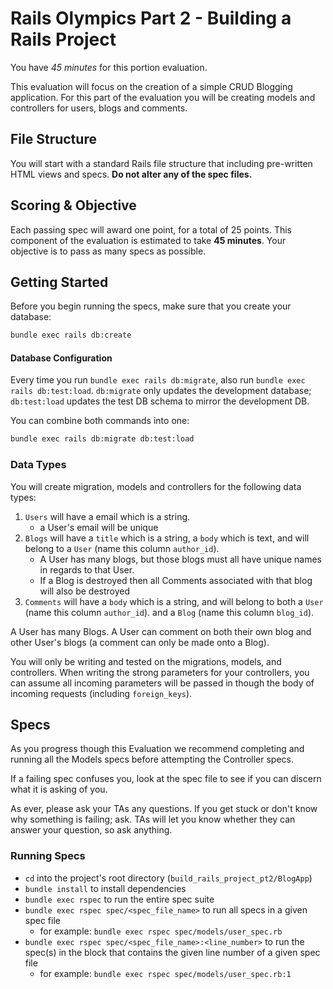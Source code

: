 # Rails Olympics Part 2 - Building a Rails Project

You have _45 minutes_ for this portion evaluation.

This evaluation will focus on the creation of a simple CRUD Blogging
application. For this part of the evaluation you will be creating models and
controllers for users, blogs and comments.

## File Structure

You will start with a standard Rails file structure that including pre-written
HTML views and specs. **Do not alter any of the spec files.**

## Scoring & Objective

Each passing spec will award one point, for a total of 25 points. This component
of the evaluation is estimated to take **45 minutes**. Your objective is to pass
as many specs as possible.

## Getting Started

Before you begin running the specs, make sure that you create your database:

```sh
bundle exec rails db:create
```

#### Database Configuration

Every time you run `bundle exec rails db:migrate`, also run
`bundle exec rails db:test:load`. `db:migrate` only updates the development
database; `db:test:load` updates the test DB schema to mirror the development
DB.

You can combine both commands into one:

```sh
bundle exec rails db:migrate db:test:load
```

### Data Types

You will create migration, models and controllers for the following data types:

1. `Users` will have a email which is a string.
   - a User's email will be unique
2. `Blogs` will have a `title` which is a string, a `body` which is text, and
   will belong to a `User` (name this column `author_id`).
   - A User has many blogs, but those blogs must all have unique names in
     regards to that User.
   - If a Blog is destroyed then all Comments associated with that blog will
     also be destroyed
3. `Comments` will have a `body` which is a string, and will belong to both a
   `User` (name this column `author_id`). and a `Blog` (name this column
   `blog_id`).

A User has many Blogs. A User can comment on both their own blog and other
User's blogs (a comment can only be made onto a Blog).

You will only be writing and tested on the migrations, models, and controllers.
When writing the strong parameters for your controllers, you can assume all
incoming parameters will be passed in though the body of incoming requests
(including `foreign_keys`).

## Specs

As you progress though this Evaluation we recommend completing and running all
the Models specs before attempting the Controller specs.

If a failing spec confuses you, look at the spec file to see if you can discern
what it is asking of you.

As ever, please ask your TAs any questions. If you get stuck or don't know why
something is failing; ask. TAs will let you know whether they can answer your
question, so ask anything.

### Running Specs

- `cd` into the project's root directory (`build_rails_project_pt2/BlogApp`)
- `bundle install` to install dependencies
- `bundle exec rspec` to run the entire spec suite
- `bundle exec rspec spec/<spec_file_name>` to run all specs in a given spec
  file
  - for example: `bundle exec rspec spec/models/user_spec.rb`
- `bundle exec rspec spec/<spec_file_name>:<line_number>` to run the spec(s) in
  the block that contains the given line number of a given spec file
  - for example: `bundle exec rspec spec/models/user_spec.rb:1`
